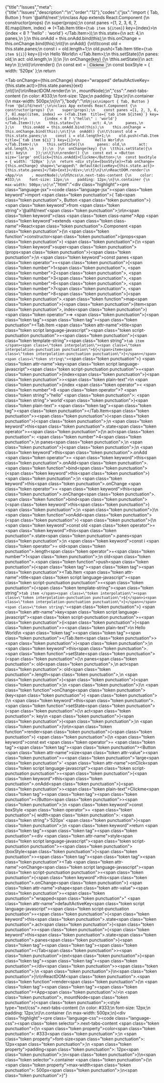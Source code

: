 {"title":"Issues","meta":{"title":"Issues","description":"\n","order":"12"},"codes":{"jsx":"import { Tab, Button } from '@alifd/next';\n\nclass App extends React.Component {\n constructor(props) {\n    super(props);\n    const panes =[1, 2, 3, 6, 7, 8].map((item, index) => (<Tab.Item  title={`tab item ${item}`} key={index}>\n        {index < 8 ? \"hello\" : 'world'}                                                    </Tab.Item>));\n    this.state={\n      act: 4,\n      panes,\n    };\n    this.onAdd = this.onAdd.bind(this);\n    this.onChange = this.onChange.bind(this);\n\t}\n  onAdd() {\n\t\tconst old = this.state.panes;\n    const i = old.length+1;\n    old.push(<Tab.Item title={`tab item ${i}`} key={i}>\n       Hello World\n    </Tab.Item>);\n    this.setState({\n      panes: old,\n      act: old.length,\n    });\n  }\n  onChange(key) {\n  \tthis.setState({\n      act: key\n    });\n\t}\n\nrender() {\n  const ext = <Button size='large' onClick={this.onAdd}>Clickme</Button>;\n  const boxStyle = { width: '520px' };\n  return <div style={boxStyle}><Tab onChange={this.onChange} shape=\"wrapped\" defaultActiveKey={this.state.act}>{this.state.panes}</Tab>{ext}</div>;\n\t}\n}\n\nReactDOM.render(\n    <App/>\n    , mountNode);\n","css":".next-tabs-content {\n    color: #333;\n    font-size: 12px;\n    padding: 12px;\n}\n.container {\n    max-width: 500px;\n}\n"},"body":"\n\n````jsx\nimport { Tab, Button } from '@alifd/next';\n\nclass App extends React.Component {\n constructor(props) {\n    super(props);\n    const panes =[1, 2, 3, 6, 7, 8].map((item, index) => (<Tab.Item  title={`tab item ${item}`} key={index}>\n        {index < 8 ? \"hello\" : 'world'}                                                    </Tab.Item>));\n    this.state={\n      act: 4,\n      panes,\n    };\n    this.onAdd = this.onAdd.bind(this);\n    this.onChange = this.onChange.bind(this);\n\t}\n  onAdd() {\n\t\tconst old = this.state.panes;\n    const i = old.length+1;\n    old.push(<Tab.Item title={`tab item ${i}`} key={i}>\n       Hello World\n    </Tab.Item>);\n    this.setState({\n      panes: old,\n      act: old.length,\n    });\n  }\n  onChange(key) {\n  \tthis.setState({\n      act: key\n    });\n\t}\n\nrender() {\n  const ext = <Button size='large' onClick={this.onAdd}>Clickme</Button>;\n  const boxStyle = { width: '520px' };\n  return <div style={boxStyle}><Tab onChange={this.onChange} shape=\"wrapped\" defaultActiveKey={this.state.act}>{this.state.panes}</Tab>{ext}</div>;\n\t}\n}\n\nReactDOM.render(\n    <App/>\n    , mountNode);\n````\n\n````css\n.next-tabs-content {\n    color: #333;\n    font-size: 12px;\n    padding: 12px;\n}\n.container {\n    max-width: 500px;\n}\n````","html":"<script>(function(){'use strict';\n\nvar _createClass = function () { function defineProperties(target, props) { for (var i = 0; i < props.length; i++) { var descriptor = props[i]; descriptor.enumerable = descriptor.enumerable || false; descriptor.configurable = true; if (\"value\" in descriptor) descriptor.writable = true; Object.defineProperty(target, descriptor.key, descriptor); } } return function (Constructor, protoProps, staticProps) { if (protoProps) defineProperties(Constructor.prototype, protoProps); if (staticProps) defineProperties(Constructor, staticProps); return Constructor; }; }();\n\nvar _next = require('@alifd/next');\n\nfunction _classCallCheck(instance, Constructor) { if (!(instance instanceof Constructor)) { throw new TypeError(\"Cannot call a class as a function\"); } }\n\nfunction _possibleConstructorReturn(self, call) { if (!self) { throw new ReferenceError(\"this hasn't been initialised - super() hasn't been called\"); } return call && (typeof call === \"object\" || typeof call === \"function\") ? call : self; }\n\nfunction _inherits(subClass, superClass) { if (typeof superClass !== \"function\" && superClass !== null) { throw new TypeError(\"Super expression must either be null or a function, not \" + typeof superClass); } subClass.prototype = Object.create(superClass && superClass.prototype, { constructor: { value: subClass, enumerable: false, writable: true, configurable: true } }); if (superClass) Object.setPrototypeOf ? Object.setPrototypeOf(subClass, superClass) : subClass.__proto__ = superClass; }\n\nvar App = function (_React$Component) {\n  _inherits(App, _React$Component);\n\n  function App(props) {\n    _classCallCheck(this, App);\n\n    var _this = _possibleConstructorReturn(this, (App.__proto__ || Object.getPrototypeOf(App)).call(this, props));\n\n    var panes = [1, 2, 3, 6, 7, 8].map(function (item, index) {\n      return React.createElement(\n        _next.Tab.Item,\n        { title: 'tab item ' + item, key: index },\n        index < 8 ? \"hello\" : 'world',\n        '                                                    '\n      );\n    });\n    _this.state = {\n      act: 4,\n      panes: panes\n    };\n    _this.onAdd = _this.onAdd.bind(_this);\n    _this.onChange = _this.onChange.bind(_this);\n    return _this;\n  }\n\n  _createClass(App, [{\n    key: 'onAdd',\n    value: function onAdd() {\n      var old = this.state.panes;\n      var i = old.length + 1;\n      old.push(React.createElement(\n        _next.Tab.Item,\n        { title: 'tab item ' + i, key: i },\n        'Hello World'\n      ));\n      this.setState({\n        panes: old,\n        act: old.length\n      });\n    }\n  }, {\n    key: 'onChange',\n    value: function onChange(key) {\n      this.setState({\n        act: key\n      });\n    }\n  }, {\n    key: 'render',\n    value: function render() {\n      var ext = React.createElement(\n        _next.Button,\n        { size: 'large', onClick: this.onAdd },\n        'Clickme'\n      );\n      var boxStyle = { width: '520px' };\n      return React.createElement(\n        'div',\n        { style: boxStyle },\n        React.createElement(\n          _next.Tab,\n          { onChange: this.onChange, shape: 'wrapped', defaultActiveKey: this.state.act },\n          this.state.panes\n        ),\n        ext\n      );\n    }\n  }]);\n\n  return App;\n}(React.Component);\n\nReactDOM.render(React.createElement(App, null), mountNode);})()</script><div class=\"highlight\"><pre class=\"language-jsx\"><code class=\"language-jsx\"><span class=\"token keyword\">import</span> <span class=\"token punctuation\">{</span> Tab<span class=\"token punctuation\">,</span> Button <span class=\"token punctuation\">}</span> <span class=\"token keyword\">from</span> <span class=\"token string\">'@alifd/next'</span><span class=\"token punctuation\">;</span>\n\n<span class=\"token keyword\">class</span> <span class=\"token class-name\">App</span> <span class=\"token keyword\">extends</span> <span class=\"token class-name\">React<span class=\"token punctuation\">.</span>Component</span> <span class=\"token punctuation\">{</span>\n <span class=\"token function\">constructor</span><span class=\"token punctuation\">(</span>props<span class=\"token punctuation\">)</span> <span class=\"token punctuation\">{</span>\n    <span class=\"token keyword\">super</span><span class=\"token punctuation\">(</span>props<span class=\"token punctuation\">)</span><span class=\"token punctuation\">;</span>\n    <span class=\"token keyword\">const</span> panes <span class=\"token operator\">=</span><span class=\"token punctuation\">[</span><span class=\"token number\">1</span><span class=\"token punctuation\">,</span> <span class=\"token number\">2</span><span class=\"token punctuation\">,</span> <span class=\"token number\">3</span><span class=\"token punctuation\">,</span> <span class=\"token number\">6</span><span class=\"token punctuation\">,</span> <span class=\"token number\">7</span><span class=\"token punctuation\">,</span> <span class=\"token number\">8</span><span class=\"token punctuation\">]</span><span class=\"token punctuation\">.</span><span class=\"token function\">map</span><span class=\"token punctuation\">(</span><span class=\"token punctuation\">(</span>item<span class=\"token punctuation\">,</span> index<span class=\"token punctuation\">)</span> <span class=\"token operator\">=></span> <span class=\"token punctuation\">(</span><span class=\"token tag\"><span class=\"token tag\"><span class=\"token punctuation\">&lt;</span>Tab.Item</span>  <span class=\"token attr-name\">title</span><span class=\"token script language-javascript\"><span class=\"token script-punctuation punctuation\">=</span><span class=\"token punctuation\">{</span><span class=\"token template-string\"><span class=\"token string\">`tab item </span><span class=\"token interpolation\"><span class=\"token interpolation-punctuation punctuation\">${</span>item<span class=\"token interpolation-punctuation punctuation\">}</span></span><span class=\"token string\">`</span></span><span class=\"token punctuation\">}</span></span> <span class=\"token attr-name\">key</span><span class=\"token script language-javascript\"><span class=\"token script-punctuation punctuation\">=</span><span class=\"token punctuation\">{</span>index<span class=\"token punctuation\">}</span></span><span class=\"token punctuation\">></span></span><span class=\"token plain-text\">\n        </span><span class=\"token punctuation\">{</span>index <span class=\"token operator\">&lt;</span> <span class=\"token number\">8</span> <span class=\"token operator\">?</span> <span class=\"token string\">\"hello\"</span> <span class=\"token punctuation\">:</span> <span class=\"token string\">'world'</span><span class=\"token punctuation\">}</span><span class=\"token plain-text\">                                                    </span><span class=\"token tag\"><span class=\"token tag\"><span class=\"token punctuation\">&lt;/</span>Tab.Item</span><span class=\"token punctuation\">></span></span><span class=\"token punctuation\">)</span><span class=\"token punctuation\">)</span><span class=\"token punctuation\">;</span>\n    <span class=\"token keyword\">this</span><span class=\"token punctuation\">.</span>state<span class=\"token operator\">=</span><span class=\"token punctuation\">{</span>\n      act<span class=\"token punctuation\">:</span> <span class=\"token number\">4</span><span class=\"token punctuation\">,</span>\n      panes<span class=\"token punctuation\">,</span>\n    <span class=\"token punctuation\">}</span><span class=\"token punctuation\">;</span>\n    <span class=\"token keyword\">this</span><span class=\"token punctuation\">.</span>onAdd <span class=\"token operator\">=</span> <span class=\"token keyword\">this</span><span class=\"token punctuation\">.</span>onAdd<span class=\"token punctuation\">.</span><span class=\"token function\">bind</span><span class=\"token punctuation\">(</span><span class=\"token keyword\">this</span><span class=\"token punctuation\">)</span><span class=\"token punctuation\">;</span>\n    <span class=\"token keyword\">this</span><span class=\"token punctuation\">.</span>onChange <span class=\"token operator\">=</span> <span class=\"token keyword\">this</span><span class=\"token punctuation\">.</span>onChange<span class=\"token punctuation\">.</span><span class=\"token function\">bind</span><span class=\"token punctuation\">(</span><span class=\"token keyword\">this</span><span class=\"token punctuation\">)</span><span class=\"token punctuation\">;</span>\n    <span class=\"token punctuation\">}</span>\n  <span class=\"token function\">onAdd</span><span class=\"token punctuation\">(</span><span class=\"token punctuation\">)</span> <span class=\"token punctuation\">{</span>\n        <span class=\"token keyword\">const</span> old <span class=\"token operator\">=</span> <span class=\"token keyword\">this</span><span class=\"token punctuation\">.</span>state<span class=\"token punctuation\">.</span>panes<span class=\"token punctuation\">;</span>\n    <span class=\"token keyword\">const</span> i <span class=\"token operator\">=</span> old<span class=\"token punctuation\">.</span>length<span class=\"token operator\">+</span><span class=\"token number\">1</span><span class=\"token punctuation\">;</span>\n    old<span class=\"token punctuation\">.</span><span class=\"token function\">push</span><span class=\"token punctuation\">(</span><span class=\"token tag\"><span class=\"token tag\"><span class=\"token punctuation\">&lt;</span>Tab.Item</span> <span class=\"token attr-name\">title</span><span class=\"token script language-javascript\"><span class=\"token script-punctuation punctuation\">=</span><span class=\"token punctuation\">{</span><span class=\"token template-string\"><span class=\"token string\">`tab item </span><span class=\"token interpolation\"><span class=\"token interpolation-punctuation punctuation\">${</span>i<span class=\"token interpolation-punctuation punctuation\">}</span></span><span class=\"token string\">`</span></span><span class=\"token punctuation\">}</span></span> <span class=\"token attr-name\">key</span><span class=\"token script language-javascript\"><span class=\"token script-punctuation punctuation\">=</span><span class=\"token punctuation\">{</span>i<span class=\"token punctuation\">}</span></span><span class=\"token punctuation\">></span></span><span class=\"token plain-text\">\n       Hello World\n    </span><span class=\"token tag\"><span class=\"token tag\"><span class=\"token punctuation\">&lt;/</span>Tab.Item</span><span class=\"token punctuation\">></span></span><span class=\"token punctuation\">)</span><span class=\"token punctuation\">;</span>\n    <span class=\"token keyword\">this</span><span class=\"token punctuation\">.</span><span class=\"token function\">setState</span><span class=\"token punctuation\">(</span><span class=\"token punctuation\">{</span>\n      panes<span class=\"token punctuation\">:</span> old<span class=\"token punctuation\">,</span>\n      act<span class=\"token punctuation\">:</span> old<span class=\"token punctuation\">.</span>length<span class=\"token punctuation\">,</span>\n    <span class=\"token punctuation\">}</span><span class=\"token punctuation\">)</span><span class=\"token punctuation\">;</span>\n  <span class=\"token punctuation\">}</span>\n  <span class=\"token function\">onChange</span><span class=\"token punctuation\">(</span>key<span class=\"token punctuation\">)</span> <span class=\"token punctuation\">{</span>\n      <span class=\"token keyword\">this</span><span class=\"token punctuation\">.</span><span class=\"token function\">setState</span><span class=\"token punctuation\">(</span><span class=\"token punctuation\">{</span>\n      act<span class=\"token punctuation\">:</span> key\n    <span class=\"token punctuation\">}</span><span class=\"token punctuation\">)</span><span class=\"token punctuation\">;</span>\n    <span class=\"token punctuation\">}</span>\n\n<span class=\"token function\">render</span><span class=\"token punctuation\">(</span><span class=\"token punctuation\">)</span> <span class=\"token punctuation\">{</span>\n  <span class=\"token keyword\">const</span> ext <span class=\"token operator\">=</span> <span class=\"token tag\"><span class=\"token tag\"><span class=\"token punctuation\">&lt;</span>Button</span> <span class=\"token attr-name\">size</span><span class=\"token attr-value\"><span class=\"token punctuation\">=</span><span class=\"token punctuation\">'</span>large<span class=\"token punctuation\">'</span></span> <span class=\"token attr-name\">onClick</span><span class=\"token script language-javascript\"><span class=\"token script-punctuation punctuation\">=</span><span class=\"token punctuation\">{</span><span class=\"token keyword\">this</span><span class=\"token punctuation\">.</span>onAdd<span class=\"token punctuation\">}</span></span><span class=\"token punctuation\">></span></span><span class=\"token plain-text\">Clickme</span><span class=\"token tag\"><span class=\"token tag\"><span class=\"token punctuation\">&lt;/</span>Button</span><span class=\"token punctuation\">></span></span><span class=\"token punctuation\">;</span>\n  <span class=\"token keyword\">const</span> boxStyle <span class=\"token operator\">=</span> <span class=\"token punctuation\">{</span> width<span class=\"token punctuation\">:</span> <span class=\"token string\">'520px'</span> <span class=\"token punctuation\">}</span><span class=\"token punctuation\">;</span>\n  <span class=\"token keyword\">return</span> <span class=\"token tag\"><span class=\"token tag\"><span class=\"token punctuation\">&lt;</span>div</span> <span class=\"token attr-name\">style</span><span class=\"token script language-javascript\"><span class=\"token script-punctuation punctuation\">=</span><span class=\"token punctuation\">{</span>boxStyle<span class=\"token punctuation\">}</span></span><span class=\"token punctuation\">></span></span><span class=\"token tag\"><span class=\"token tag\"><span class=\"token punctuation\">&lt;</span>Tab</span> <span class=\"token attr-name\">onChange</span><span class=\"token script language-javascript\"><span class=\"token script-punctuation punctuation\">=</span><span class=\"token punctuation\">{</span><span class=\"token keyword\">this</span><span class=\"token punctuation\">.</span>onChange<span class=\"token punctuation\">}</span></span> <span class=\"token attr-name\">shape</span><span class=\"token attr-value\"><span class=\"token punctuation\">=</span><span class=\"token punctuation\">\"</span>wrapped<span class=\"token punctuation\">\"</span></span> <span class=\"token attr-name\">defaultActiveKey</span><span class=\"token script language-javascript\"><span class=\"token script-punctuation punctuation\">=</span><span class=\"token punctuation\">{</span><span class=\"token keyword\">this</span><span class=\"token punctuation\">.</span>state<span class=\"token punctuation\">.</span>act<span class=\"token punctuation\">}</span></span><span class=\"token punctuation\">></span></span><span class=\"token punctuation\">{</span><span class=\"token keyword\">this</span><span class=\"token punctuation\">.</span>state<span class=\"token punctuation\">.</span>panes<span class=\"token punctuation\">}</span><span class=\"token tag\"><span class=\"token tag\"><span class=\"token punctuation\">&lt;/</span>Tab</span><span class=\"token punctuation\">></span></span><span class=\"token punctuation\">{</span>ext<span class=\"token punctuation\">}</span><span class=\"token tag\"><span class=\"token tag\"><span class=\"token punctuation\">&lt;/</span>div</span><span class=\"token punctuation\">></span></span><span class=\"token punctuation\">;</span>\n    <span class=\"token punctuation\">}</span>\n<span class=\"token punctuation\">}</span>\n\nReactDOM<span class=\"token punctuation\">.</span><span class=\"token function\">render</span><span class=\"token punctuation\">(</span>\n    <span class=\"token tag\"><span class=\"token tag\"><span class=\"token punctuation\">&lt;</span>App</span><span class=\"token punctuation\">/></span></span>\n    <span class=\"token punctuation\">,</span> mountNode<span class=\"token punctuation\">)</span><span class=\"token punctuation\">;</span></code></pre></div><style type=\"text/css\">.next-tabs-content {\n    color: #333;\n    font-size: 12px;\n    padding: 12px;\n}\n.container {\n    max-width: 500px;\n}</style><div class=\"highlight\"><pre class=\"language-css\"><code class=\"language-css\"><span class=\"token selector\">.next-tabs-content</span> <span class=\"token punctuation\">{</span>\n    <span class=\"token property\">color</span><span class=\"token punctuation\">:</span> #333<span class=\"token punctuation\">;</span>\n    <span class=\"token property\">font-size</span><span class=\"token punctuation\">:</span> 12px<span class=\"token punctuation\">;</span>\n    <span class=\"token property\">padding</span><span class=\"token punctuation\">:</span> 12px<span class=\"token punctuation\">;</span>\n<span class=\"token punctuation\">}</span>\n<span class=\"token selector\">.container</span> <span class=\"token punctuation\">{</span>\n    <span class=\"token property\">max-width</span><span class=\"token punctuation\">:</span> 500px<span class=\"token punctuation\">;</span>\n<span class=\"token punctuation\">}</span></code></pre></div>"}